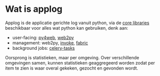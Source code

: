 # Wat is applog 

Applog is de applicatie gerichte log vanuit python, via de [core libraries](wat-zijn-de-core-libraries.md) beschikbaar 
voor alles wat python kan gebruiken, denk aan: 

 * user-facing: [py4web](wat-is-py4web.md), [web2py](wat-is-web2py.md)
 * management: web2py, [invoke](wat-is-invoke.md), [fabric](wat-is-fabric.md) 
 * background jobs: [celery-tasks](wat-is-celery.md) 

Oorsprong is statistieken, maar per omgeving. Over verschillende omgevingen samen, kunnen 
statistieken geaggregeerd worden zodat per item te zien is waar overal gekeken, gezocht en 
gevonden wordt. 

